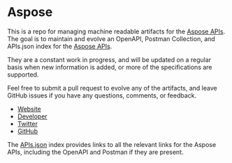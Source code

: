 # AsposeThis is a repo for managing machine readable artifacts for the [Aspose APIs](http://aspose.com). The goal is to maintain and evolve an OpenAPI, Postman Collection, and APIs.json index for the [Aspose APIs](http://aspose.com).They are a constant work in progress, and will be updated on a regular basis when new information is added, or more of the specifications are supported.Feel free to submit a pull request to evolve any of the artifacts, and leave GitHub issues if you have any questions, comments, or feedback.- [Website](http://aspose.com)- [Developer](http://aspose.com)- [Twitter](https://twitter.com/Aspose)- [GitHub](https://github.com/aspose)The [APIs.json](https://github.com/api-evangelist/aspose/blob/master/apis.json) index provides links to all the relevant links for the Aspose APIs, including the OpenAPI and Postman if they are present.